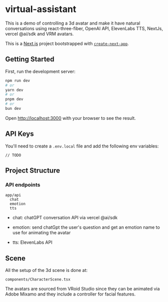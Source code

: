 # virtual-assistant
This is a demo of controlling a 3d avatar and make it have natural conversations using react-three-fiber, OpenAI API, ElevenLabs TTS, NextJs, vercel @ai/sdk and VRM avatars.

This is a [Next.js](https://nextjs.org/) project bootstrapped with [`create-next-app`](https://github.com/vercel/next.js/tree/canary/packages/create-next-app).

## Getting Started

First, run the development server:

```bash
npm run dev
# or
yarn dev
# or
pnpm dev
# or
bun dev
```

Open [http://localhost:3000](http://localhost:3000) with your browser to see the result.

## API Keys
You'll need to create a `.env.local` file and add the following env variables:
```
// TODO
```

## Project Structure
### API endpoints
```
app/api
  chat
  emotion
  tts
```
- chat: chatGPT conversation API via vercel @ai/sdk
- emotion: send chatGpt the user's
question and get an emotion name to use for animating the avatar

- tts: ElevenLabs API

## Scene

All the setup of the 3d scene is done at:
```
components/CharacterScene.tsx
```

The avatars are sourced from VRoid Studio since they can be animated via Adobe Mixamo and they include a controller for facial features.


